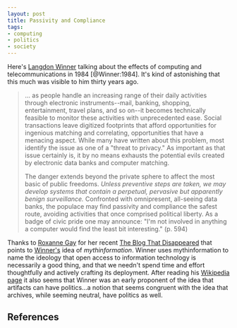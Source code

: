 ```yaml
---
layout: post
title: Passivity and Compliance
tags:
- computing
- politics
- society
---
```



Here's [Langdon Winner] talking about the effects of computing and telecommunications in 1984 [@Winner:1984]. It's kind of astonishing that this much was visible to him thirty years ago.

> ... as people handle an increasing range of their daily activities through
> electronic instruments--mail, banking, shopping, entertainment, travel plans,
> and so on--it becomes technically feasible to monitor these activities with
> unprecedented ease. Social transactions leave digitized footprints that
> afford opportunities for ingenious matching and correlating, opportunities
> that have a menacing aspect. While many have written about this problem, most
> identify the issue as one of a "threat to privacy." As important as that issue
> certainly is, it by no means exhausts the potential evils created by
> electronic data banks and computer matching.
> 
> The danger extends beyond the private sphere to affect the most basic of
> public freedoms. *Unless preventive steps are taken, we may develop systems
> that contain a perpetual, pervasive but apparently benign surveillance.*
> Confronted with omnipresent, all-seeing data banks, the populace may find
> passivity and compliance the safest route, avoiding activities that once
> comprised political liberty. As a badge of civic pride one may announce: "I'm
> not involved in anything a computer would find the least bit interesting."
> (p. 594)

Thanks to [Roxanne Gay] for her recent [The Blog That Disappeared] that points to [Winner's] idea of *mythinformation*. Winner uses mythinformation to name the ideology that open access to information technology is necessarily a good thing, and that we needn't spend time and effort thoughtfully and actively crafting its deployment. After reading his [Wikipedia page] it also seems that Winner was an early proponent of the idea that artifacts can have politics...a notion that seems congruent with the idea that archives, while seeming neutral, have politics as well.

## References

[Langdon Winner]: https://en.wikipedia.org/wiki/Langdon_Winner
[Wikipedia page]: https://en.wikipedia.org/wiki/Langdon_Winner
[Roxanne Gay]: https://twitter.com/rgay
[The Blog That Disappeared]: http://www.nytimes.com/2016/07/30/opinion/sunday/the-blog-that-disappeared.html
[Winner's]: https://twitter.com/langdonw
